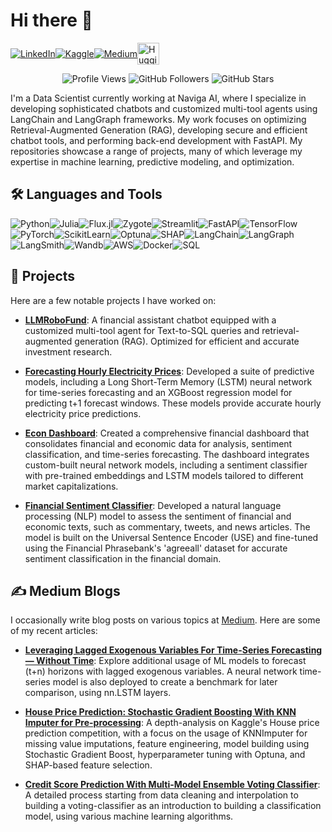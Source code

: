 # Hi there 🤖

<div style="display: flex; align-items: center;">
  <a href="https://www.linkedin.com/in/tolga-şakar-575b86136"><img src="https://img.shields.io/badge/LinkedIn-0A66C2?style=for-the-badge&logo=linkedin&logoColor=white" alt="LinkedIn"></a>
  <a href="https://www.kaggle.com/dfavenfre"><img src="https://img.shields.io/badge/Kaggle-20BEFF?style=for-the-badge&logo=kaggle&logoColor=black" alt="Kaggle"></a>
  <a href="https://medium.com/@bauglir"><img src="https://img.shields.io/badge/Medium-12100E?style=for-the-badge&logo=medium&logoColor=white" alt="Medium"></a>
  <a href="https://huggingface.co/dfavenfre"><img height="35" src="https://img.shields.io/badge/Hugging Face-FF5C77?style=for-the-badge&logo=huggingface&logoColor=white" alt="Hugging Face"></a>
</div>

<p align="center">
  <img src="https://komarev.com/ghpvc/?username=dfavenfre&color=green&style=for-the-badge" alt="Profile Views"> 
  <img src="https://img.shields.io/github/followers/dfavenfre?style=for-the-badge" alt="GitHub Followers"> 
  <img src="https://img.shields.io/github/stars/dfavenfre?style=for-the-badge" alt="GitHub Stars">
</p>

<p>I'm a Data Scientist currently working at Naviga AI, where I specialize in developing sophisticated chatbots and customized multi-tool agents using LangChain and LangGraph frameworks. My work focuses on optimizing Retrieval-Augmented Generation (RAG), developing secure and efficient chatbot tools, and performing back-end development with FastAPI. My repositories showcase a range of projects, many of which leverage my expertise in machine learning, predictive modeling, and optimization.</p>

## 🛠 Languages and Tools

<div style="display: flex; flex-wrap: wrap;">
  <img src="https://img.shields.io/badge/Python-3776AB?style=for-the-badge&logo=python&logoColor=white" alt="Python">
  <img src="https://img.shields.io/badge/Julia-9558B2?style=for-the-badge&logo=julia&logoColor=white" alt="Julia">
  <img src="https://img.shields.io/badge/Flux.jl-563D7C?style=for-the-badge&logo=flux&logoColor=white" alt="Flux.jl">
  <img src="https://img.shields.io/badge/Zygote-6F1A07?style=for-the-badge&logo=zygote&logoColor=white" alt="Zygote">
  <img src="https://img.shields.io/badge/Streamlit-FF4B4B?style=for-the-badge&logo=streamlit&logoColor=white" alt="Streamlit">
  <img src="https://img.shields.io/badge/FastAPI-009688?style=for-the-badge&logo=fastapi&logoColor=white" alt="FastAPI">
  <img src="https://img.shields.io/badge/TensorFlow-FF6F00?style=for-the-badge&logo=tensorflow&logoColor=white" alt="TensorFlow">
  <img src="https://img.shields.io/badge/PyTorch-EE4C2C?style=for-the-badge&logo=pytorch&logoColor=white" alt="PyTorch">
  <img src="https://img.shields.io/badge/Scikit--learn-F7931E?style=for-the-badge&logo=scikit-learn&logoColor=white" alt="ScikitLearn">
  <img src="https://img.shields.io/badge/Optuna-FF0000?style=for-the-badge&logo=optuna&logoColor=white" alt="Optuna">
  <img src="https://img.shields.io/badge/SHAP-3887FF?style=for-the-badge&logo=shap&logoColor=white" alt="SHAP">
  <img src="https://img.shields.io/badge/LangChain-008000?style=for-the-badge&logo=LangChain&logoColor=white" alt="LangChain">
  <img src="https://img.shields.io/badge/LangGraph-4A90E2?style=for-the-badge&logo=LangGraph&logoColor=white" alt="LangGraph">
  <img src="https://img.shields.io/badge/LangSmith-0064A4?style=for-the-badge&logo=LangSmith&logoColor=white" alt="LangSmith">
  <img src="https://img.shields.io/badge/Wandb-FFBE00?style=for-the-badge&logo=weightsandbiases&logoColor=white" alt="Wandb">
  <img src="https://img.shields.io/badge/AWS-232F3E?style=for-the-badge&logo=amazon-aws&logoColor=white" alt="AWS">
  <img src="https://img.shields.io/badge/Docker-2496ED?style=for-the-badge&logo=docker&logoColor=white" alt="Docker">
  <img src="https://img.shields.io/badge/SQL-4479A1?style=for-the-badge&logo=postgresql&logoColor=white" alt="SQL">
</div>

## 🚀 Projects

Here are a few notable projects I have worked on:

- [**LLMRoboFund**](https://github.com/dfavenfre/LLMRoboFund): A financial assistant chatbot equipped with a customized multi-tool agent for Text-to-SQL queries and retrieval-augmented generation (RAG). Optimized for efficient and accurate investment research.
  
- [**Forecasting Hourly Electricity Prices**](https://github.com/dfavenfre/electricity-price-forecasting): Developed a suite of predictive models, including a Long Short-Term Memory (LSTM) neural network for time-series forecasting and an XGBoost regression model for predicting t+1 forecast windows. These models provide accurate hourly electricity price predictions.

- [**Econ Dashboard**](https://github.com/dfavenfre/Econ-Dashboard): Created a comprehensive financial dashboard that consolidates financial and economic data for analysis, sentiment classification, and time-series forecasting. The dashboard integrates custom-built neural network models, including a sentiment classifier with pre-trained embeddings and LSTM models tailored to different market capitalizations.

- [**Financial Sentiment Classifier**](https://github.com/dfavenfre/financial-sentiment-classifier): Developed a natural language processing (NLP) model to assess the sentiment of financial and economic texts, such as commentary, tweets, and news articles. The model is built on the Universal Sentence Encoder (USE) and fine-tuned using the Financial Phrasebank's 'agreeall' dataset for accurate sentiment classification in the financial domain.

## ✍️ Medium Blogs

I occasionally write blog posts on various topics at [Medium](https://medium.com/@bauglir). Here are some of my recent articles:

- **[Leveraging Lagged Exogenous Variables For Time-Series Forecasting — Without Time](https://medium.com/@bauglir/leveraging-lagged-exogenous-variables-for-time-series-forecasting-without-time-472f14acb488)**: Explore additional usage of ML models to forecast (t+n) horizons with lagged exogenous variables. A neural network time-series model is also deployed to create a benchmark for later comparison, using nn.LSTM layers.

- **[House Price Prediction: Stochastic Gradient Boosting With KNN Imputer for Pre-processing](https://medium.com/@bauglir/house-price-prediction-stochastic-gradient-boosting-w-knn-imputer-pre-processing-f3d1651caa00)**: A depth-analysis on Kaggle's House price prediction competition, with a focus on the usage of KNNImputer for missing value imputations, feature engineering, model building using Stochastic Gradient Boost, hyperparameter tuning with Optuna, and SHAP-based feature selection.

- **[Credit Score Prediction With Multi-Model Ensemble Voting Classifier](https://medium.com/@bauglir/credit-score-prediction-with-multi-model-ensemble-voting-classifier-80-accuracy-b091f929ad40)**: A detailed process starting from data cleaning and interpolation to building a voting-classifier as an introduction to building a classification model, using various machine learning algorithms.
